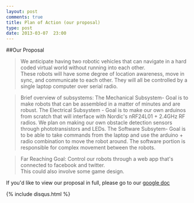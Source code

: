```yaml
---
layout: post
comments: true
title: Plan of Action (our proposal)
type: post
date: 2013-03-07  23:00
---
```


##Our Proposal

>We anticipate having two robotic vehicles that can navigate in a hard coded virtual world without running into each other.  
>These robots will have some degree of location awareness, move in sync, and communicate to each other. 
>They will all be controlled by a single laptop computer over serial radio.

>Brief overview of subsystems:
>The Mechanical Subsystem- Goal is to make robots that can be assembled in a matter of minutes and are robust.
>The Electrical Subsystem - Goal is to make our own arduinos from scratch that will interface with Nordic's nRF24L01 + 2.4GHz RF radios. 
>We plan on making our own obstacle detection sensors through phototransistors and LEDs.
>The Software Subsytem- Goal is to be able to take commands from the laptop and use the arduino + radio combination to move the robot around.
>The software portion is responsible for complex movement between the robots.

>Far Reaching Goal: Control our robots through a web app that's connected to facebook and twitter.  
>This could also involve some game design.

If you'd like to view our proposal in full, please go to our <a href ="https://docs.google.com/document/d/13QcvjhLwFmI1I8VcUozm5TLuridiPc3frzmKg-RCWJc/edit?usp=sharing">google doc</a>




{% include disqus.html %}
